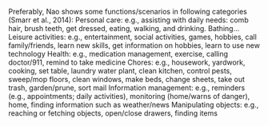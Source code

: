 Preferably, Nao shows some functions/scenarios in following categories (Smarr et al., 2014):
Personal care: e.g., assisting with daily needs: comb hair, brush teeth, get dressed, eating, walking, and drinking. Bathing…
Leisure activities: e.g., entertainment, social activities, games, hobbies, call family/friends, learn new skills, get information on hobbies, learn to use new technology 
Health: e.g., medication management, exercise, calling doctor/911, remind to take medicine 
Chores: e.g., housework, yardwork, cooking, set table, laundry water plant, clean kitchen, control pests, sweep/mop floors, clean windows, make beds, change sheets, take out trash, garden/prune, sort mail 
Information management: e.g., reminders (e.g., appointments; daily activities), monitoring (home/warns of danger), home, finding information such as weather/news
Manipulating objects: e.g., reaching or fetching objects, open/close drawers, finding items 
